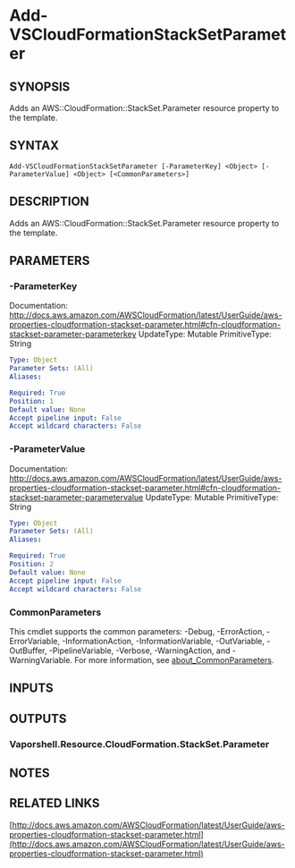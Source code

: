# Add-VSCloudFormationStackSetParameter

## SYNOPSIS
Adds an AWS::CloudFormation::StackSet.Parameter resource property to the template.

## SYNTAX

```
Add-VSCloudFormationStackSetParameter [-ParameterKey] <Object> [-ParameterValue] <Object> [<CommonParameters>]
```

## DESCRIPTION
Adds an AWS::CloudFormation::StackSet.Parameter resource property to the template.

## PARAMETERS

### -ParameterKey
Documentation: http://docs.aws.amazon.com/AWSCloudFormation/latest/UserGuide/aws-properties-cloudformation-stackset-parameter.html#cfn-cloudformation-stackset-parameter-parameterkey
UpdateType: Mutable
PrimitiveType: String

```yaml
Type: Object
Parameter Sets: (All)
Aliases:

Required: True
Position: 1
Default value: None
Accept pipeline input: False
Accept wildcard characters: False
```

### -ParameterValue
Documentation: http://docs.aws.amazon.com/AWSCloudFormation/latest/UserGuide/aws-properties-cloudformation-stackset-parameter.html#cfn-cloudformation-stackset-parameter-parametervalue
UpdateType: Mutable
PrimitiveType: String

```yaml
Type: Object
Parameter Sets: (All)
Aliases:

Required: True
Position: 2
Default value: None
Accept pipeline input: False
Accept wildcard characters: False
```

### CommonParameters
This cmdlet supports the common parameters: -Debug, -ErrorAction, -ErrorVariable, -InformationAction, -InformationVariable, -OutVariable, -OutBuffer, -PipelineVariable, -Verbose, -WarningAction, and -WarningVariable. For more information, see [about_CommonParameters](http://go.microsoft.com/fwlink/?LinkID=113216).

## INPUTS

## OUTPUTS

### Vaporshell.Resource.CloudFormation.StackSet.Parameter
## NOTES

## RELATED LINKS

[http://docs.aws.amazon.com/AWSCloudFormation/latest/UserGuide/aws-properties-cloudformation-stackset-parameter.html](http://docs.aws.amazon.com/AWSCloudFormation/latest/UserGuide/aws-properties-cloudformation-stackset-parameter.html)

